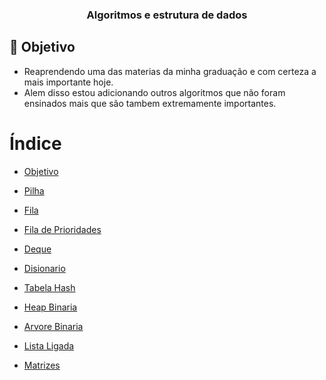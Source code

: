 <h3 align="center">
    Algoritmos e estrutura de dados
</h3>


<a id="objetivo"></a>

## :bookmark: Objetivo

- Reaprendendo uma das materias da minha graduação e com certeza a mais importante hoje.
- Alem disso estou adicionando outros algoritmos que não foram ensinados mais que são tambem extremamente importantes.

# Índice

- [Objetivo](#objetivo)

- [Pilha](#pilha)
- [Fila](#fila)
- [Fila de Prioridades](#fila-de-prioridades)
- [Deque](#deque)
- [Disionario](#disionario)
- [Tabela Hash](#tabela-hash)
- [Heap Binaria](#heap-binaria)
- [Arvore Binaria](#arvore-binaria)
- [Lista Ligada](#lista-ligada)
- [Matrizes](#matrizes)